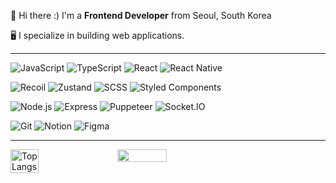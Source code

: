 <p style="margin-bottom: 5px;">👋 Hi there :) I'm a <b>Frontend Developer</b> from Seoul, South Korea</p>
<p style="margin-bottom: 5px;">🖥️ I specialize in building web applications.</p>

<hr>

![JavaScript](https://img.shields.io/badge/Javascript-F7DF1E?style=flat&logo=javascript&logoColor=black)
![TypeScript](https://img.shields.io/badge/Typescript-2F74C0?style=flat&logo=typescript&logoColor=white)
![React](https://img.shields.io/badge/React-149eca?style=flat&logo=react&logoColor=white)
![React Native](https://img.shields.io/badge/ReactNative-00C7B7?style=flat&logo=react&logoColor=white)

![Recoil](https://img.shields.io/badge/Recoil-6272a4?style=flat&logo=recoil&logoColor=white)
![Zustand](https://img.shields.io/badge/Zustand-A06BFF?style=flat&logo=zotero&logoColor=white)
![SCSS](https://img.shields.io/badge/SCSS-CC6699?style=flat&logo=sass&logoColor=white)
![Styled Components](https://img.shields.io/badge/Styled--Components-F48FB1?style=flat&logo=styled-components&logoColor=white)

![Node.js](https://img.shields.io/badge/Node.js-3C873A?style=flat&logo=nodedotjs&logoColor=white)
![Express](https://img.shields.io/badge/Express-4D4D4D?style=flat&logo=express&logoColor=white)
![Puppeteer](https://img.shields.io/badge/Puppeteer-22A699?style=flat&logo=puppeteer&logoColor=white)
![Socket.IO](https://img.shields.io/badge/Socket.IO-6366F1?style=flat&logo=socket.io&logoColor=white)

![Git](https://img.shields.io/badge/Git-F54D27?style=flat&logo=git&logoColor=white)
![Notion](https://img.shields.io/badge/Notion-475569?style=flat&logo=notion&logoColor=white)
![Figma](https://img.shields.io/badge/Figma-A259FF?style=flat&logo=figma&logoColor=white)

<hr>

<div style="display: flex; justify-content: start; align-items: start; gap: 20px; flex-wrap: wrap;">
  <img
    src="https://github-readme-stats.vercel.app/api/top-langs/?username=xeongjae&layout=compact"
    alt="Top Langs"
    style="width: 30%;"
  />
  <img
    src="https://github-readme-stats.vercel.app/api?username=xeongjae&show_icons=true&theme=radical"
    style="width: 39.5%;"
  />
</div>
